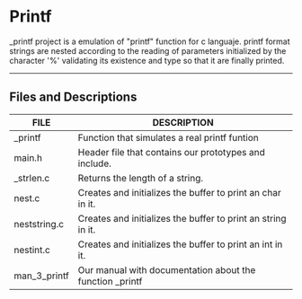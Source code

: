 # Printf

_printf project is a emulation of "printf" function for c languaje. printf format strings are nested according to the reading of parameters initialized by the character '%' validating its existence and type so that it are finally printed.

------
## Files and Descriptions
| FILE  | DESCRIPTION |
| ------------- | ------------- |
| _printf  | Function that simulates a real printf funtion  |
| main.h  | Header file that contains our prototypes and include. |
| _strlen.c  | Returns the length of a string.  |
| nest.c  | Creates and initializes the buffer to print an char in it. |
| neststring.c  | Creates and initializes the buffer to print an string in it.  |
| nestint.c  | Creates and initializes the buffer to print an int in it.  |
| man_3_printf  | Our manual with documentation about the function _printf  |